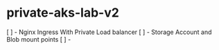 # private-aks-lab-v2


 [ ] - Nginx Ingress With Private Load balancer
 [ ] - Storage Account and Blob mount points
 [ ] - 